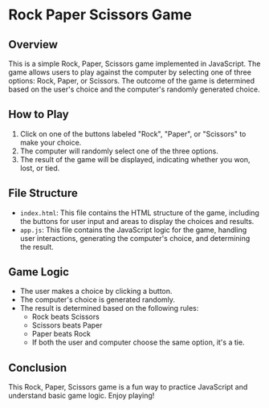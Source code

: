 # Rock Paper Scissors Game

## Overview
This is a simple Rock, Paper, Scissors game implemented in JavaScript. The game allows users to play against the computer by selecting one of three options: Rock, Paper, or Scissors. The outcome of the game is determined based on the user's choice and the computer's randomly generated choice.

## How to Play
1. Click on one of the buttons labeled "Rock", "Paper", or "Scissors" to make your choice.
2. The computer will randomly select one of the three options.
3. The result of the game will be displayed, indicating whether you won, lost, or tied.

## File Structure
- `index.html`: This file contains the HTML structure of the game, including the buttons for user input and areas to display the choices and results.
- `app.js`: This file contains the JavaScript logic for the game, handling user interactions, generating the computer's choice, and determining the result.

## Game Logic
- The user makes a choice by clicking a button.
- The computer's choice is generated randomly.
- The result is determined based on the following rules:
  - Rock beats Scissors
  - Scissors beats Paper
  - Paper beats Rock
  - If both the user and computer choose the same option, it's a tie.

## Conclusion
This Rock, Paper, Scissors game is a fun way to practice JavaScript and understand basic game logic. Enjoy playing!

